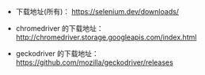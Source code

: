 * 下载地址(所有)： https://selenium.dev/downloads/  

* chromedriver 的下载地址：  
http://chromedriver.storage.googleapis.com/index.html  
* geckodriver 的下载地址：  
https://github.com/mozilla/geckodriver/releases  